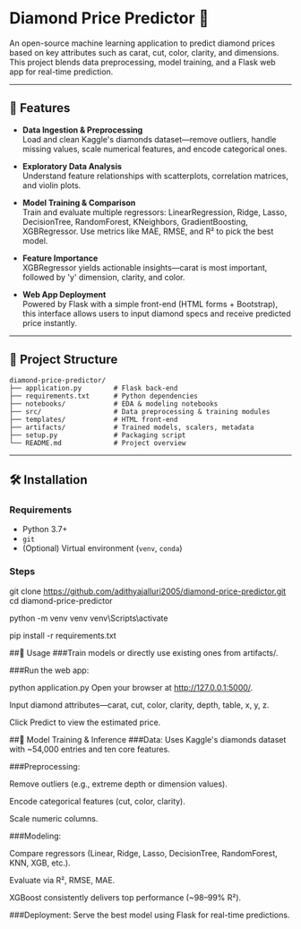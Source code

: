 # Diamond Price Predictor 💎

An open-source machine learning application to predict diamond prices based on key attributes such as carat, cut, color, clarity, and dimensions. This project blends data preprocessing, model training, and a Flask web app for real-time prediction.

---

## 🚀 Features

- **Data Ingestion & Preprocessing**  
  Load and clean Kaggle's diamonds dataset—remove outliers, handle missing values, scale numerical features, and encode categorical ones.

- **Exploratory Data Analysis**  
  Understand feature relationships with scatterplots, correlation matrices, and violin plots.

- **Model Training & Comparison**  
  Train and evaluate multiple regressors: LinearRegression, Ridge, Lasso, DecisionTree, RandomForest, KNeighbors, GradientBoosting, XGBRegressor. Use metrics like MAE, RMSE, and R² to pick the best model.

- **Feature Importance**  
  XGBRegressor yields actionable insights—carat is most important, followed by 'y' dimension, clarity, and color.

- **Web App Deployment**  
  Powered by Flask with a simple front-end (HTML forms + Bootstrap), this interface allows users to input diamond specs and receive predicted price instantly.

---

## 📂 Project Structure

```
diamond-price-predictor/
├── application.py        # Flask back-end
├── requirements.txt      # Python dependencies
├── notebooks/            # EDA & modeling notebooks
├── src/                  # Data preprocessing & training modules
├── templates/            # HTML front-end
├── artifacts/            # Trained models, scalers, metadata
├── setup.py              # Packaging script
└── README.md             # Project overview
```




---

## 🛠 Installation

### Requirements

- Python 3.7+
- `git`
- (Optional) Virtual environment (`venv`, `conda`)

### Steps

git clone https://github.com/adithyajalluri2005/diamond-price-predictor.git
cd diamond-price-predictor

python -m venv venv
venv\Scripts\activate

pip install -r requirements.txt



##🎯 Usage
###Train models or directly use existing ones from artifacts/.

###Run the web app:

python application.py
Open your browser at http://127.0.0.1:5000/.

Input diamond attributes—carat, cut, color, clarity, depth, table, x, y, z.

Click Predict to view the estimated price.

##🧪 Model Training & Inference
###Data: Uses Kaggle's diamonds dataset with ~54,000 entries and ten core features.

###Preprocessing:

Remove outliers (e.g., extreme depth or dimension values).

Encode categorical features (cut, color, clarity).

Scale numeric columns.

###Modeling:

Compare regressors (Linear, Ridge, Lasso, DecisionTree, RandomForest, KNN, XGB, etc.).

Evaluate via R², RMSE, MAE.

XGBoost consistently delivers top performance (~98–99% R²).

###Deployment: Serve the best model using Flask for real-time predictions.
